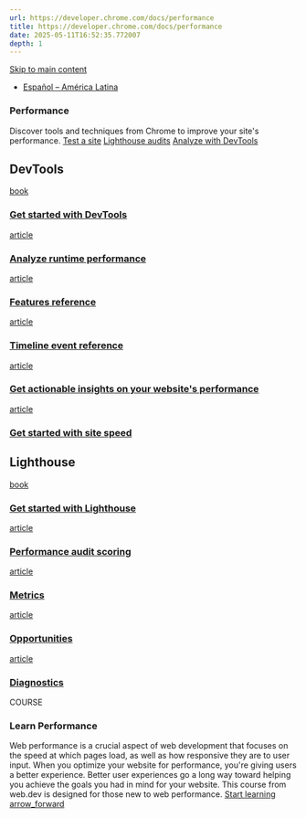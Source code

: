 ```yaml
---
url: https://developer.chrome.com/docs/performance
title: https://developer.chrome.com/docs/performance
date: 2025-05-11T16:52:35.772007
depth: 1
---
```


[ Skip to main content ](https://developer.chrome.com/docs/performance#main-content)
  * [Español – América Latina](https://developer.chrome.com/docs/performance?hl=es-419)




###  Performance 
Discover tools and techniques from Chrome to improve your site's performance. 
[Test a site](https://pagespeed.web.dev) [Lighthouse audits](https://developer.chrome.com/docs/lighthouse/performance/performance-scoring) [Analyze with DevTools](https://developer.chrome.com/docs/devtools/performance)
##  DevTools 
[ book  ](https://developer.chrome.com/docs/devtools)
###  [ Get started with DevTools ](https://developer.chrome.com/docs/devtools)
[ article  ](https://developer.chrome.com/docs/devtools/performance)
###  [ Analyze runtime performance ](https://developer.chrome.com/docs/devtools/performance)
[ article  ](https://developer.chrome.com/docs/devtools/performance/reference)
###  [ Features reference ](https://developer.chrome.com/docs/devtools/performance/reference)
[ article  ](https://developer.chrome.com/docs/devtools/performance/timeline-reference)
###  [ Timeline event reference ](https://developer.chrome.com/docs/devtools/performance/timeline-reference)
[ article  ](https://developer.chrome.com/docs/devtools/performance-insights)
###  [ Get actionable insights on your website's performance ](https://developer.chrome.com/docs/devtools/performance-insights)
[ article  ](https://pagespeed.web.dev/)
###  [ Get started with site speed ](https://pagespeed.web.dev/)
##  Lighthouse 
[ book  ](https://developer.chrome.com/docs/lighthouse)
###  [ Get started with Lighthouse ](https://developer.chrome.com/docs/lighthouse)
[ article  ](https://developer.chrome.com/docs/lighthouse/performance/performance-scoring)
###  [ Performance audit scoring ](https://developer.chrome.com/docs/lighthouse/performance/performance-scoring)
[ article  ](https://developer.chrome.com/docs/lighthouse/performance/first-contentful-paint)
###  [ Metrics ](https://developer.chrome.com/docs/lighthouse/performance/first-contentful-paint)
[ article  ](https://developer.chrome.com/docs/lighthouse/performance/render-blocking-resources)
###  [ Opportunities ](https://developer.chrome.com/docs/lighthouse/performance/render-blocking-resources)
[ article  ](https://developer.chrome.com/docs/lighthouse/performance/total-byte-weight)
###  [ Diagnostics ](https://developer.chrome.com/docs/lighthouse/performance/total-byte-weight)
COURSE
###  Learn Performance 
Web performance is a crucial aspect of web development that focuses on the speed at which pages load, as well as how responsive they are to user input. When you optimize your website for performance, you're giving users a better experience. Better user experiences go a long way toward helping you achieve the goals you had in mind for your website.
This course from web.dev is designed for those new to web performance.
[Start learning arrow_forward](https://web.dev/learn/performance)

